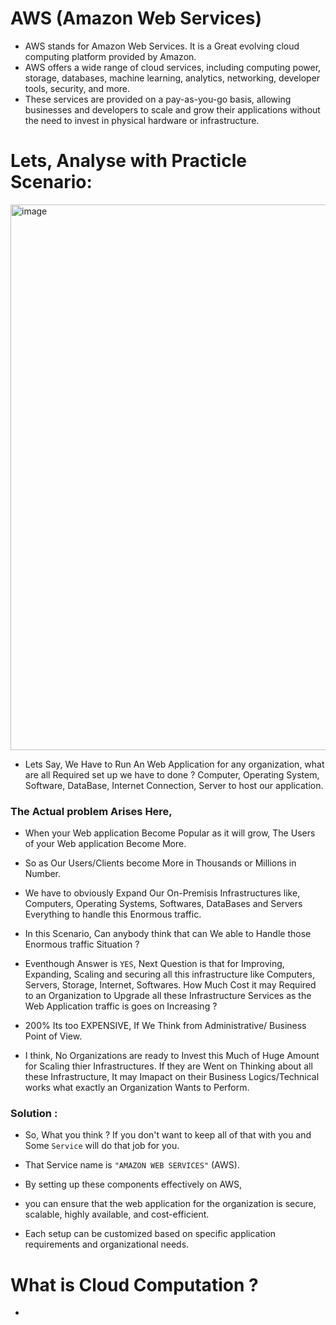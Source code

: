 # AWS (Amazon Web Services)
* AWS stands for Amazon Web Services. It is a Great evolving cloud computing platform provided by Amazon. 
* AWS offers a wide range of cloud services, including computing power, storage, databases, machine learning, analytics, networking, developer tools, security, and more. 
* These services are provided on a pay-as-you-go basis, allowing businesses and developers to scale and grow their applications without the need to invest in physical hardware or infrastructure.

# Lets, Analyse with Practicle Scenario:
<img width="873" alt="image" src="https://github.com/user-attachments/assets/77fe5875-386b-4446-a179-6856b544fee8">

* Lets Say, We Have to Run An Web Application for any organization, what are all Required set up we have to done ?
Computer, Operating System, Software, DataBase, Internet Connection, 
Server to host our application. 

### The Actual problem Arises Here,
* When your Web application Become Popular as it will grow, The Users of your Web application Become More.
* So as Our Users/Clients become More in Thousands or Millions in Number.
* We have to obviously Expand Our On-Premisis Infrastructures like, Computers, Operating Systems, Softwares, DataBases and Servers Everything to handle this Enormous traffic.
* In this Scenario, Can anybody think that can We able to Handle those Enormous traffic Situation ?
* Eventhough Answer is ```YES```, Next Question is that for Improving, Expanding, Scaling and securing all this infrastructure like Computers, Servers, Storage, Internet, Softwares. How Much Cost it may Required to an Organization to Upgrade all these Infrastructure Services as the Web Application traffic is goes on Increasing ?
* 200% Its too EXPENSIVE, If We Think from Administrative/ Business Point of View.
  
* I think, No Organizations are ready to Invest this Much of Huge Amount for Scaling thier Infrastructures. If they are Went on Thinking about all these Infrastructure, It may Imapact on their Business Logics/Technical works what exactly an Organization Wants to Perform.

### Solution :
  
* So, What you think ?
If you don't want to keep all of that with you and Some ```Service``` will do that job for you.

* That Service name is ```"AMAZON WEB SERVICES"``` (AWS).


* By setting up these components effectively on AWS,
* you can ensure that the web application for the organization is secure, scalable, highly available, and cost-efficient.
* Each setup can be customized based on specific application requirements and organizational needs.



# What is Cloud Computation ?
* 
